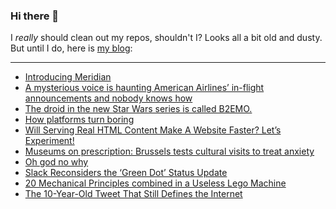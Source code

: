 ### Hi there 👋

I _really_ should clean out my repos, shouldn't I? Looks all a bit old and dusty. But until I do, here is [my blog](https://lostfocus.de/):

--- 

<!-- POST-LIST:START -->
- [Introducing Meridian](https://lostfocus.de/2022/09/26/introducing-meridian/)
- [A mysterious voice is haunting American Airlines’ in-flight announcements and nobody knows how](https://lostfocus.de/2022/09/26/a-mysterious-voice-is-haunting-american-airlines-in-flight-announcements-and-nobody-knows-how/)
- [The droid in the new Star Wars series is called B2EMO.](https://lostfocus.de/2022/09/24/230845/)
- [How platforms turn boring](https://lostfocus.de/2022/09/22/how-platforms-turn-boring/)
- [Will Serving Real HTML Content Make A Website Faster? Let’s Experiment!](https://lostfocus.de/2022/09/22/will-serving-real-html-content-make-a-website-faster-lets-experiment/)
- [Museums on prescription: Brussels tests cultural visits to treat anxiety](https://lostfocus.de/2022/09/22/museums-on-prescription-brussels-tests-cultural-visits-to-treat-anxiety/)
- [Oh god no why](https://lostfocus.de/2022/09/22/230837/)
- [Slack Reconsiders the ‘Green Dot’ Status Update](https://lostfocus.de/2022/09/19/slack-reconsiders-the-green-dot-status-update/)
- [20 Mechanical Principles combined in a Useless Lego Machine](https://lostfocus.de/2022/09/19/20-mechanical-principles-combined-in-a-useless-lego-machine/)
- [The 10-Year-Old Tweet That Still Defines the Internet](https://lostfocus.de/2022/09/19/the-10-year-old-tweet-that-still-defines-the-internet/)
<!-- POST-LIST:END -->

<!--
**lostfocus/lostfocus** is a ✨ _special_ ✨ repository because its `README.md` (this file) appears on your GitHub profile.

Here are some ideas to get you started:

- 🔭 I’m currently working on ...
- 🌱 I’m currently learning ...
- 👯 I’m looking to collaborate on ...
- 🤔 I’m looking for help with ...
- 💬 Ask me about ...
- 📫 How to reach me: ...
- 😄 Pronouns: ...
- ⚡ Fun fact: ...
-->
